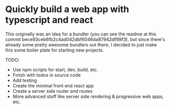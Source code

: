 # Quickly build a web app with typescript and react

This originally was an idea for a bundler (you can see the readme at this commit bece93ceb6fb2c4ad042dbf6046da87942df99f3), but since there's already some pretty awesome bundlers out there, I decided to just make this some boiler plate for starting new projects.

TODO:

- Use npm scripts for start, dev, build, etc.
- Finish with todos in source code
- Add testing
- Create the minimal front end react app
- Create a server side router and routes
- More advanced stuff like server side rendering & progressive web apps, etc.
